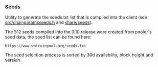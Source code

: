 ### Seeds ###

Utility to generate the seeds.txt list that is compiled into the client
(see [src/chainparamsseeds.h](/src/chainparamsseeds.h) and [share/seeds](/share/seeds)).

The 512 seeds compiled into the 0.10 release were created from pooler's seed data, the seed list can be found here:

	https://www.watcoinpool.org/seeds.txt

The seed selection process is sorted by 30d availability, block height and version.
